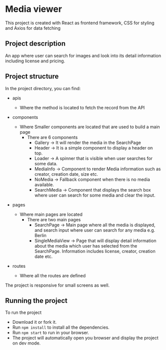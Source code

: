 # Media viewer

This project is created with React as frontend framework, CSS for styling and Axios for data fetching

## Project description

An app where user can search for images and look into its detail information including license and pricing.

## Project structure

In the project directory, you can find:

- apis

  - Where the method is located to fetch the record from the API

- components

  - Where Smaller components are located that are used to build a main page
    - There are 6 components
      - Gallery -> It will render the media in the SearchPage
      - Header -> It is a simple component to display a header on top.
      - Loader -> A spinner that is visible when user searches for some data.
      - MediaInfo -> Component to render Media information such as creator, creation date, size etc.
      - NoMedia -> Fallback component when there is no media available.
      - SearchMedia -> Component that displays the search box where user can search for some media and clear the input.

- pages

  - Where main pages are located
    - There are two main pages
      - SearchPage -> Main page where all the media is displayed, and search input where user can search for any media e.g. Berlin
      - SingleMediaView -> Page that will display detail information about the media which user has selected from the SearchPage. Information includes license, creator, creation date etc.

- routes
  - Where all the routes are defined

The project is responsive for small screens as well.

## Running the project

To run the project

- Download it or fork it.
- Run `npm install` to install all the dependencies.
- Run `npm start` to run in your browser.
- The project will automatically open you browser and display the project on dev mode.

